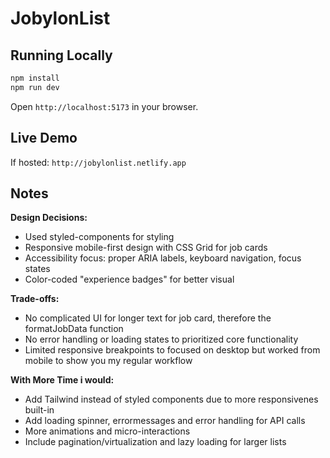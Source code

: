 # JobylonList

## Running Locally

```bash
npm install
npm run dev
```

Open `http://localhost:5173` in your browser.

## Live Demo

If hosted: `http://jobylonlist.netlify.app`

## Notes

**Design Decisions:**

- Used styled-components for styling
- Responsive mobile-first design with CSS Grid for job cards
- Accessibility focus: proper ARIA labels, keyboard navigation, focus states
- Color-coded "experience badges" for better visual

**Trade-offs:**

- No complicated UI for longer text for job card, therefore the formatJobData function
- No error handling or loading states to prioritized core functionality
- Limited responsive breakpoints to focused on desktop but worked from mobile to show you my regular workflow

**With More Time i would:**

- Add Tailwind instead of styled components due to more responsivenes built-in
- Add loading spinner, errormessages and error handling for API calls
- More animations and micro-interactions
- Include pagination/virtualization and lazy loading for larger lists
